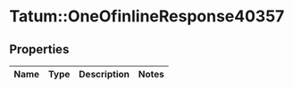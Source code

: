 # Tatum::OneOfinlineResponse40357

## Properties
Name | Type | Description | Notes
------------ | ------------- | ------------- | -------------

